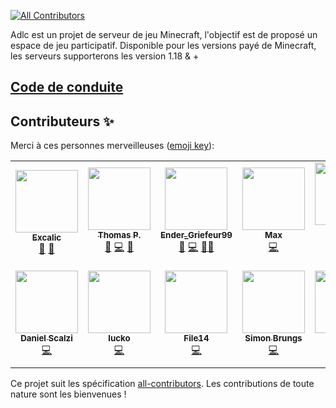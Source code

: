 
<!-- ALL-CONTRIBUTORS-BADGE:START - Do not remove or modify this section -->
[![All Contributors](https://img.shields.io/badge/all_contributors-14-orange.svg?style=flat-square)](#contributors-)
<!-- ALL-CONTRIBUTORS-BADGE:END -->

Adlc est un projet de serveur de jeu Minecraft, l'objectif est de proposé un espace de jeu participatif.
Disponible pour les versions payé de Minecraft, les serveurs supporterons les version 1.18 & +


## [Code de conduite](https://github.com/AdlC-Network/contribution/blob/main/docs/cdc.md)

## Contributeurs ✨

Merci à ces personnes merveilleuses ([emoji key](https://allcontributors.org/docs/en/emoji-key)):

<!-- ALL-CONTRIBUTORS-LIST:START - Do not remove or modify this section -->
<!-- prettier-ignore-start -->
<!-- markdownlint-disable -->
<table>
  <tr>
    <td align="center"><a href="https://github.com/Excalic"><img src="https://avatars.githubusercontent.com/u/64376380?v=4?s=100" width="100px;" alt=""/><br /><sub><b>Excalic</b></sub></a><br /><a href="#design-Excalic" title="Design">🎨</a> <a href="#ideas-Excalic" title="Ideas, Planning, & Feedback">🤔</a></td>
    <td align="center"><a href="https://github.com/toto101230"><img src="https://avatars.githubusercontent.com/u/47000779?v=4?s=100" width="100px;" alt=""/><br /><sub><b>Thomas P.</b></sub></a><br /><a href="#question-toto101230" title="Answering Questions">💬</a> <a href="https://github.com/AdlC-Network/contribution/commits?author=toto101230" title="Code">💻</a> <a href="#userTesting-toto101230" title="User Testing">📓</a></td>
    <td align="center"><a href="https://github.com/EnderGriefeur99"><img src="https://avatars.githubusercontent.com/u/38588683?v=4?s=100" width="100px;" alt=""/><br /><sub><b>Ender_Griefeur99</b></sub></a><br /><a href="#question-EnderGriefeur99" title="Answering Questions">💬</a> <a href="https://github.com/AdlC-Network/contribution/commits?author=EnderGriefeur99" title="Code">💻</a> <a href="#mentoring-EnderGriefeur99" title="Mentoring">🧑‍🏫</a></td>
    <td align="center"><a href="https://github.com/Nan1t"><img src="https://avatars.githubusercontent.com/u/52887197?v=4?s=100" width="100px;" alt=""/><br /><sub><b>Max</b></sub></a><br /><a href="https://github.com/AdlC-Network/contribution/commits?author=Nan1t" title="Code">💻</a></td>
    <td align="center"><a href="https://github.com/MiGoYAm"><img src="https://avatars.githubusercontent.com/u/67077321?v=4?s=100" width="100px;" alt=""/><br /><sub><b>Mirosław Jakieła</b></sub></a><br /><a href="https://github.com/AdlC-Network/contribution/commits?author=MiGoYAm" title="Code">💻</a></td>
    <td align="center"><a href="https://github.com/BoomEaro"><img src="https://avatars.githubusercontent.com/u/21033866?v=4?s=100" width="100px;" alt=""/><br /><sub><b>BoomEaro</b></sub></a><br /><a href="https://github.com/AdlC-Network/contribution/commits?author=BoomEaro" title="Code">💻</a></td>
    <td align="center"><a href="http://theguyhere0.github.io/"><img src="https://avatars.githubusercontent.com/u/52550799?v=4?s=100" width="100px;" alt=""/><br /><sub><b>Theguyhere</b></sub></a><br /><a href="https://github.com/AdlC-Network/contribution/commits?author=Theguyhere0" title="Code">💻</a></td>
  </tr>
  <tr>
    <td align="center"><a href="https://github.com/dscalzi"><img src="https://avatars.githubusercontent.com/u/9703873?v=4?s=100" width="100px;" alt=""/><br /><sub><b>Daniel Scalzi</b></sub></a><br /><a href="https://github.com/AdlC-Network/contribution/commits?author=dscalzi" title="Code">💻</a></td>
    <td align="center"><a href="https://lucko.me/"><img src="https://avatars.githubusercontent.com/u/8352868?v=4?s=100" width="100px;" alt=""/><br /><sub><b>lucko</b></sub></a><br /><a href="https://github.com/AdlC-Network/contribution/commits?author=lucko" title="Code">💻</a></td>
    <td align="center"><a href="https://github.com/File14"><img src="https://avatars.githubusercontent.com/u/9086540?v=4?s=100" width="100px;" alt=""/><br /><sub><b>File14</b></sub></a><br /><a href="https://github.com/AdlC-Network/contribution/commits?author=File14" title="Code">💻</a></td>
    <td align="center"><a href="https://github.com/Simonsator"><img src="https://avatars.githubusercontent.com/u/11296360?v=4?s=100" width="100px;" alt=""/><br /><sub><b>Simon Brungs</b></sub></a><br /><a href="https://github.com/AdlC-Network/contribution/commits?author=Simonsator" title="Code">💻</a></td>
    <td align="center"><a href="https://vagdedes.com/"><img src="https://avatars.githubusercontent.com/u/28591575?v=4?s=100" width="100px;" alt=""/><br /><sub><b>Evangelos</b></sub></a><br /><a href="https://github.com/AdlC-Network/contribution/commits?author=Vagdedes" title="Code">💻</a></td>
    <td align="center"><a href="https://ajg0702.us/"><img src="https://avatars.githubusercontent.com/u/6259574?v=4?s=100" width="100px;" alt=""/><br /><sub><b>ajgeiss0702</b></sub></a><br /><a href="https://github.com/AdlC-Network/contribution/commits?author=ajgeiss0702" title="Code">💻</a></td>
    <td align="center"><a href="http://volmit.com/"><img src="https://avatars.githubusercontent.com/u/34003941?v=4?s=100" width="100px;" alt=""/><br /><sub><b>Volmit Software</b></sub></a><br /><a href="https://github.com/AdlC-Network/contribution/commits?author=VolmitSoftware" title="Code">💻</a></td>
  </tr>
</table>

<!-- markdownlint-restore -->
<!-- prettier-ignore-end -->

<!-- ALL-CONTRIBUTORS-LIST:END -->

Ce projet suit les spécification [all-contributors](https://github.com/all-contributors/all-contributors). Les contributions de toute nature sont les bienvenues !